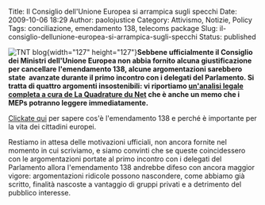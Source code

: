Title: Il Consiglio dell'Unione Europea si arrampica sugli specchi
Date: 2009-10-06 18:29
Author: paolojustice
Category: Attivismo, Notizie, Policy
Tags: conciliazione, emendamento 138, telecoms package
Slug: il-consiglio-dellunione-europea-si-arrampica-sugli-specchi
Status: published

![TNT blog](http://blog.tntvillage.scambioetico.org/wp-content/uploads/2009/10/arrampicarsi_specchi.jpg){width="127" height="127"}**Sebbene ufficialmente il Consiglio dei Ministri dell'Unione Europea non abbia fornito alcuna giustificazione per cancellare l'emendamento 138, alcune argomentazioni sarebbero state  avanzate durante il primo incontro con i delegati del Parlamento. Si tratta di quattro argomenti insostenibili: vi riportiamo [un'analisi legale completa a cura de La Quadrature du Net](http://www.laquadrature.net/en/memo-amendment-138-debunking-the-councils-arguments) che è anche un memo che i MEPs potranno leggere immediatamente.**

[Clickate qui](http://blog.tntvillage.scambioetico.org/?p=3835) per sapere cos'è l'emendamento 138 e perché è importante per la vita dei cittadini europei.

  

**<!--more-->**

Restiamo in attesa delle motivazioni ufficiali, non ancora fornite nel momento in cui scriviamo, e siamo convinti che se queste coincidessero con le argomentazioni portate al primo incontro con i delegati del Parlamento allora l'emendamento 138 andrebbe difeso con ancora maggior vigore: argomentazioni ridicole possono nascondere, come abbiamo già scritto, finalità nascoste a vantaggio di gruppi privati e a detrimento del pubblico interesse.
